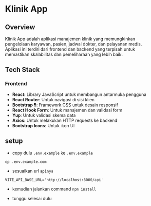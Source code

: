 
# Klinik App
## Overview
Klinik App adalah aplikasi manajemen klinik yang memungkinkan pengelolaan karyawan, pasien, jadwal dokter, dan pelayanan medis. Aplikasi ini terdiri dari frontend dan backend yang terpisah untuk memastikan skalabilitas dan pemeliharaan yang lebih baik.

## Tech Stack
### Frontend

- **React**: Library JavaScript untuk membangun antarmuka pengguna
- **React Router**: Untuk navigasi di sisi klien
- **Bootstrap 5**: Framework CSS untuk desain responsif
- **React Hook Form**: Untuk manajemen dan validasi form
- **Yup**: Untuk validasi skema data
- **Axios**: Untuk melakukan HTTP requests ke backend
- **Bootstrap Icons**: Untuk ikon UI

## setup

- copy dulu `.env.example` ke `.env.example`
```
cp .env.example.com 
```
- sesuaikan url `apinya`
```
VITE_API_BASE_URL='http://localhost:3000/api'
```
- kemudian jalankan command `npm install`

- tunggu selesai dulu